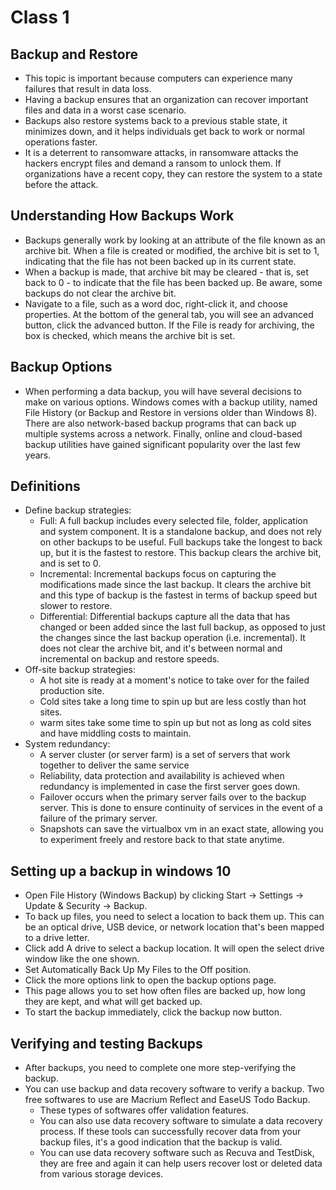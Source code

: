 # Class 1

## Backup and Restore
- This topic is important because computers can experience many failures that result in data loss.
- Having a backup ensures that an organization can recover important files and data in a worst case scenario.
- Backups also restore systems back to a previous stable state, it minimizes down, and it helps individuals get back to work or normal operations faster.
- It is a deterrent to ransomware attacks, in ransomware attacks the hackers encrypt files and demand a ransom to unlock them. If organizations have a recent copy, they can restore the system to a state before the attack.
## Understanding How Backups Work
- Backups generally work by looking at an attribute of the file known as an archive bit. When a file is created or modified, the archive bit is set to 1, indicating that the file has not been backed up in its current state.
- When a backup is made, that archive bit may be cleared - that is, set back to 0 - to indicate that the file has been backed up. Be aware, some backups do not clear the archive bit.
- Navigate to a file, such as a word doc, right-click it, and choose properties. At the bottom of the general tab, you will see an advanced button, click the advanced button. If the File is ready for archiving, the box is checked, which means the archive bit is set.
## Backup Options
- When performing a data backup, you will have several decisions to make on various options. Windows comes with a backup utility, named File History (or Backup and Restore in versions older than Windows 8). There are also network-based backup programs that can back up multiple systems across a network. Finally, online and cloud-based backup utilities have gained significant popularity over the last few years. 
## Definitions
- Define backup strategies:
  - Full: A full backup includes every selected file, folder, application and system component. It is a standalone backup, and does not rely on other backups to be useful. Full backups take the longest to back up, but it is the fastest to restore. This backup clears the archive bit, and is set to 0.
  - Incremental: Incremental backups focus on capturing the modifications made since the last backup. It clears the archive bit and this type of backup is the fastest in terms of backup speed but slower to restore. 
  - Differential: Differential backups capture all the data that has changed or been added since the last full backup, as opposed to just the changes since the last backup operation (i.e. incremental). It does not clear the archive bit, and it's between normal and incremental on backup and restore speeds.
- Off-site backup strategies:
  - A hot site is ready at a moment's notice to take over for the failed production site.
  - Cold sites take a long time to spin up but are less costly than hot sites.
  - warm sites take some time to spin up but not as long as cold sites and have middling costs to maintain.
- System redundancy:
  - A server cluster (or server farm) is a set of servers that work together to deliver the same service
  - Reliability, data protection and availability is achieved when redundancy is implemented in case the first server goes down.
  - Failover occurs when the primary server fails over to the backup server. This is done to ensure continuity of services in the event of a failure of the primary server.
  - Snapshots can save the virtualbox vm in an exact state, allowing you to experiment freely and restore back to that state anytime.
## Setting up a backup in windows 10
- Open File History (Windows Backup) by clicking Start -> Settings -> Update & Security -> Backup.
- To back up files, you need to select a location to back them up. This can be an optical drive, USB device, or network location that's been mapped to a drive letter.
- Click add A drive to select a backup location. It will open the select drive window like the one shown.
- Set Automatically Back Up My Files to the Off position.
- Click the more options link to open the backup options page.
- This page allows you to set how often files are backed up, how long they are kept, and what will get backed up.
- To start the backup immediately, click the backup now button.
## Verifying and testing Backups
- After backups, you need to complete one more step-verifying the backup.
- You can use backup and data recovery software to verify a backup. Two free softwares to use are Macrium Reflect and EaseUS Todo Backup.
  - These types of softwares offer validation features.
  - You can also use data recovery software to simulate a data recovery process. If these tools can successfully recover data from your backup files, it's a good indication that the backup is valid. 
  - You can use data recovery software such as Recuva and TestDisk, they are free and again it can help users recover lost or deleted data from various storage devices. 

